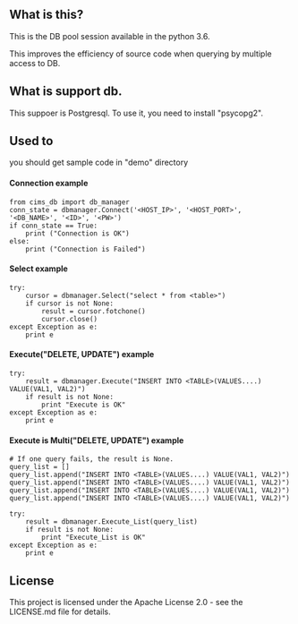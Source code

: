 ## What is this?
This is the DB pool session available in the python 3.6.

This improves the efficiency of source code when querying by multiple access to DB.

## What is support db.
This suppoer is Postgresql.
To use it, you need to install "psycopg2".

## Used to
you should get sample code in "demo" directory

#### Connection example
	from cims_db import db_manager
	conn_state = dbmanager.Connect('<HOST_IP>', '<HOST_PORT>', '<DB_NAME>', '<ID>', '<PW>')
	if conn_state == True:
		print ("Connection is OK")
	else:
		print ("Connection is Failed")

#### Select example
	try:
		cursor = dbmanager.Select("select * from <table>")
		if cursor is not None:
			result = cursor.fotchone()
			cursor.close()
	except Exception as e:
		print e

#### Execute("DELETE, UPDATE") example
	try:
		result = dbmanager.Execute("INSERT INTO <TABLE>(VALUES....) VALUE(VAL1, VAL2)")
		if result is not None:
			print "Execute is OK"
	except Exception as e:
		print e
	
	
#### Execute is Multi("DELETE, UPDATE") example
	# If one query fails, the result is None.
	query_list = []
	query_list.append("INSERT INTO <TABLE>(VALUES....) VALUE(VAL1, VAL2)")
	query_list.append("INSERT INTO <TABLE>(VALUES....) VALUE(VAL1, VAL2)")
	query_list.append("INSERT INTO <TABLE>(VALUES....) VALUE(VAL1, VAL2)")
	query_list.append("INSERT INTO <TABLE>(VALUES....) VALUE(VAL1, VAL2)")
	
	try:
		result = dbmanager.Execute_List(query_list)
		if result is not None:
			print "Execute_List is OK"
	except Exception as e:
		print e

## License
This project is licensed under the Apache License 2.0 - see the LICENSE.md file for details.
